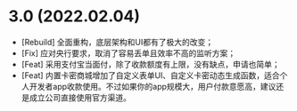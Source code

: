 # 3.0 (2022.02.04)
- [Rebuild] 全面重构，底层架构和UI都有了极大的改变；
- [Fix] 应对央行要求，取消了容易丢单且效率不高的监听方案；
- [Feat] 采用支付宝当面付，除了收款额度有上限，没有缺点，申请也简单；
- [Feat] 内置卡密商城增加了自定义表单UI、自定义卡密动态生成函数，适合个人开发者app收款使用。不过如果你的app规模大，用户付款意愿高，建议还是成立公司直接使用官方渠道。